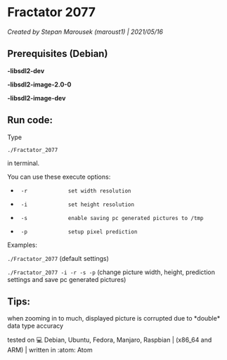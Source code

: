 <h1>Fractator 2077</h1>

*Created by Stepan Marousek (maroust1) | 2021/05/16*

<h2>Prerequisites (Debian)</h2>

**-libsdl2-dev**

**-libsdl2-image-2.0-0**

**-libsdl2-image-dev**

<h2>Run code:</h2>
Type

`./Fractator_2077`

in terminal.

You can use these execute options:

*      -r             set width resolution

*      -i             set height resolution

*      -s             enable saving pc generated pictures to /tmp

*      -p             setup pixel prediction

Examples:

`./Fractator_2077`                        (default settings)

`./Fractator_2077 -i -r -s -p`            (change picture width, height, prediction settings and save pc generated pictures)


<h2>Tips:</h2>
when zooming in to much, displayed picture is corrupted due to *double* data type accuracy




tested on :computer: Debian, Ubuntu, Fedora, Manjaro, Raspbian | (x86_64 and ARM)    |   written in :atom: Atom 
